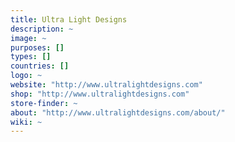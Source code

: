 ```yaml
---
title: Ultra Light Designs
description: ~
image: ~
purposes: []
types: []
countries: []
logo: ~
website: "http://www.ultralightdesigns.com"
shop: "http://www.ultralightdesigns.com"
store-finder: ~
about: "http://www.ultralightdesigns.com/about/"
wiki: ~
---
```

